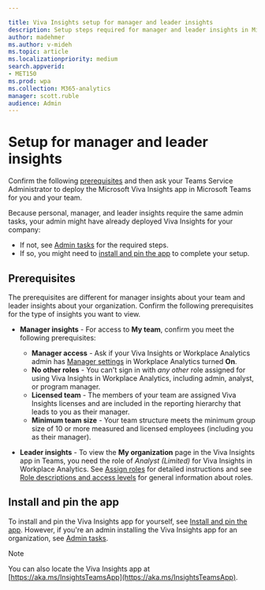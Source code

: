```yaml
---

title: Viva Insights setup for manager and leader insights
description: Setup steps required for manager and leader insights in Microsoft Viva Insights in Teams
author: madehmer
ms.author: v-mideh
ms.topic: article
ms.localizationpriority: medium 
search.appverid:
- MET150
ms.prod: wpa
ms.collection: M365-analytics
manager: scott.ruble
audience: Admin
---
```


# Setup for manager and leader insights

Confirm the following [prerequisites](#prerequisites) and then ask your Teams Service Administrator to deploy the Microsoft Viva Insights app in Microsoft Teams for you and your team.

Because personal, manager, and leader insights require the same admin tasks, your admin might have already deployed Viva Insights for your company:

* If not, see [Admin tasks](../personal/teams/viva-teams-app-admin-tasks.md) for the required steps.
* If so, you might need to [install and pin the app](#install-and-pin-the-app) to complete your setup.

## Prerequisites

The prerequisites are different for manager insights about your team and leader insights about your organization. Confirm the following prerequisites for the type of insights you want to view.

* **Manager insights** - For access to **My team**, confirm you meet the following prerequisites:

  * **Manager access** - Ask if your Viva Insights or Workplace Analytics admin has [Manager settings](../use/manager-settings.md) in Workplace Analytics turned **On**.
  * **No other roles** - You can't sign in with _any other_ role assigned for using Viva Insights in Workplace Analytics, including admin, analyst, or program manager.
  * **Licensed team** - The members of your team are assigned Viva Insights licenses and are included in the reporting hierarchy that leads to you as their manager.
  * **Minimum team size** - Your team structure meets the minimum group size of 10 or more measured and licensed employees (including you as their manager).

* **Leader insights** - To view the **My organization** page in the Viva Insights app in Teams, you need the role of _Analyst (Limited)_ for Viva Insights in Workplace Analytics. See [Assign roles](../setup/assign-roles-to-wpa-admins.md) for detailed instructions and see [Role descriptions and access levels](../use/user-roles.md#role-descriptions-and-access-levels) for general information about roles.

## Install and pin the app

To install and pin the Viva Insights app for yourself, see [Install and pin the app](../personal/teams/viva-teams-app-install.md#install-the-app). However, if you're an admin installing the Viva Insights app for an organization, see [Admin tasks](../personal/teams/viva-teams-app-admin-tasks.md).

>[!Note]
>You can also locate the Viva Insights app at [https://aka.ms/InsightsTeamsApp](https://aka.ms/InsightsTeamsApp).
